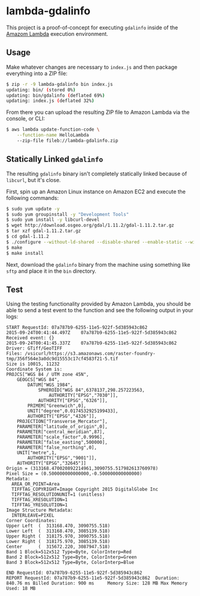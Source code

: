 # lambda-gdalinfo

This project is a proof-of-concept for executing `gdalinfo` inside of the [Amazom Lambda](https://aws.amazon.com/lambda/) execution environment.

## Usage

Make whatever changes are necessary to `index.js` and then package everything into a ZIP file:

```bash
$ zip -r -9 lambda-gdalinfo bin index.js
updating: bin/ (stored 0%)
updating: bin/gdalinfo (deflated 69%)
updating: index.js (deflated 32%)
```

From there you can upload the resulting ZIP file to Amazon Lambda via the console, or CLI:

```bash
$ aws lambda update-function-code \
    --function-name HelloLambda
    --zip-file fileb://lambda-gdalinfo.zip
```

## Statically Linked `gdalinfo`

The resulting `gdalinfo` binary isn't completely statically linked because of `libcurl`, but it's close.

First, spin up an Amazon Linux instance on Amazon EC2 and execute the following commands:

```bash
$ sudo yum update -y
$ sudo yum groupinstall -y "Development Tools"
$ sudo yum install -y libcurl-devel
$ wget http://download.osgeo.org/gdal/1.11.2/gdal-1.11.2.tar.gz
$ tar xzf gdal-1.11.2.tar.gz
$ cd gdal-1.11.2
$ ./configure --without-ld-shared --disable-shared --enable-static --with-curl --prefix /tmp
$ make
$ make install
```

Next, download the `gdalinfo` binary from the machine using something like `sftp` and place it in the `bin` directory.

## Test

Using the testing functionality provided by Amazon Lambda, you should be able to send a test event to the function and see the following output in your logs:

```
START RequestId: 07a787b9-6255-11e5-922f-5d385943c862
2015-09-24T00:41:44.497Z    07a787b9-6255-11e5-922f-5d385943c862    Received event: {}
2015-09-24T00:41:45.337Z    07a787b9-6255-11e5-922f-5d385943c862    Driver: GTiff/GeoTIFF
Files: /vsicurl/https://s3.amazonaws.com/raster-foundry-tmp/356f564e3a0dc9d15553c17cf4583f21-5.tif
Size is 10015, 11232
Coordinate System is:
PROJCS["WGS 84 / UTM zone 45N",
    GEOGCS["WGS 84",
        DATUM["WGS_1984",
            SPHEROID["WGS 84",6378137,298.257223563,
                AUTHORITY["EPSG","7030"]],
            AUTHORITY["EPSG","6326"]],
        PRIMEM["Greenwich",0],
        UNIT["degree",0.0174532925199433],
        AUTHORITY["EPSG","4326"]],
    PROJECTION["Transverse_Mercator"],
    PARAMETER["latitude_of_origin",0],
    PARAMETER["central_meridian",87],
    PARAMETER["scale_factor",0.9996],
    PARAMETER["false_easting",500000],
    PARAMETER["false_northing",0],
    UNIT["metre",1,
        AUTHORITY["EPSG","9001"]],
    AUTHORITY["EPSG","32645"]]
Origin = (313168.470020892214961,3090755.517982613760978)
Pixel Size = (0.500000000000000,-0.500000000000000)
Metadata:
  AREA_OR_POINT=Area
  TIFFTAG_COPYRIGHT=Image Copyright 2015 DigitalGlobe Inc
  TIFFTAG_RESOLUTIONUNIT=1 (unitless)
  TIFFTAG_XRESOLUTION=1
  TIFFTAG_YRESOLUTION=1
Image Structure Metadata:
  INTERLEAVE=PIXEL
Corner Coordinates:
Upper Left  (  313168.470, 3090755.518) 
Lower Left  (  313168.470, 3085139.518) 
Upper Right (  318175.970, 3090755.518) 
Lower Right (  318175.970, 3085139.518) 
Center      (  315672.220, 3087947.518) 
Band 1 Block=512x512 Type=Byte, ColorInterp=Red
Band 2 Block=512x512 Type=Byte, ColorInterp=Green
Band 3 Block=512x512 Type=Byte, ColorInterp=Blue

END RequestId: 07a787b9-6255-11e5-922f-5d385943c862
REPORT RequestId: 07a787b9-6255-11e5-922f-5d385943c862  Duration: 840.76 ms Billed Duration: 900 ms     Memory Size: 128 MB Max Memory Used: 18 MB  
```
